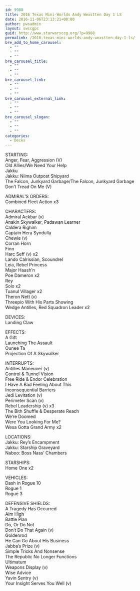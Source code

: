 ```yaml
---
id: 9988
title: 2016 Texas Mini-Worlds Andy Wexstten Day 1 LS
date: 2016-11-06T23:13:21+00:00
author: pwsadmin
layout: swccgpc
guid: http://www.starwarsccg.org/?p=9988
permalink: /2016-texas-mini-worlds-andy-wexstten-day-1-ls/
bre_add_to_home_carousel:
  - ""
  - ""
  - ""
bre_carousel_title:
  - ""
  - ""
  - ""
bre_carousel_link:
  - ""
  - ""
  - ""
bre_carousel_external_link:
  - ""
  - ""
  - ""
bre_carousel_slogan:
  - ""
  - ""
  - ""
categories:
  - Decks
---
```

STARTING:  
Anger, Fear, Aggression (V)  
Old Allies/We Need Your Help  
Jakku  
Jakku: Niima Outpost Shipyard  
The Falcon, Junkyard Garbage/The Falcon, Junkyard Garbage  
Don’t Tread On Me (V)

ADMIRAL&#8217;S ORDERS:  
Combined Fleet Action x3

CHARACTERS:  
Admiral Ackbar (v)  
Anakin Skywalker, Padawan Learner  
Caldera Righim  
Captain Hera Syndulla  
Chewie (v)  
Corran Horn  
Finn  
Harc Seff (v) x2  
Lando Calrissian, Scoundrel  
Leia, Rebel Princess  
Major Haash’n  
Poe Dameron x2  
Rey  
Solo x2  
Tuanul Villager x2  
Theron Nett (v)  
Threepio With His Parts Showing  
Wedge Antilles, Red Squadron Leader x2

DEVICES:  
Landing Claw

EFFECTS:  
A Gift  
Launching The Assault  
Ounee Ta  
Projection Of A Skywalker

INTERRUPTS:  
Antilles Maneuver (v)  
Control & Tunnel Vision  
Free Ride & Endor Celebration  
I Have A Bad Feeling About This  
Inconsequential Barriers  
Jedi Levitation (v)  
Perimeter Scan (v)  
Rebel Leadership (v) x3  
The Bith Shuffle & Desperate Reach  
We’re Doomed  
Were You Looking For Me?  
Wesa Gotta Grand Army x2

LOCATIONS:  
Jakku: Rey’s Encampment  
Jakku: Starship Graveyard  
Naboo: Boss Nass’ Chambers

STARSHIPS:  
Home One x2

VEHICLES:  
Dash in Rogue 10  
Rogue 1  
Rogue 3

DEFENSIVE SHIELDS:  
A Tragedy Has Occurred  
Aim High  
Battle Plan  
Do, Or Do Not  
Don’t Do That Again (v)  
Goldenrod  
He Can Go About His Business  
Jabba&#8217;s Prize (v)  
Simple Tricks And Nonsense  
The Republic No Longer Functions  
Ultimatum  
Weapons Display (v)  
Wise Advice  
Yavin Sentry (v)  
Your Insight Serves You Well (v)